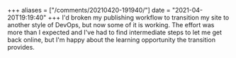 +++
aliases = ["/comments/20210420-191940/"]
date = "2021-04-20T19:19:40"
+++
I'd broken my publishing workflow to transition my site to another style of DevOps, but now some of it is working. The effort was more than I expected and I've had to find intermediate steps to let me get back online, but I'm happy about the learning opportunity the transition provides.

